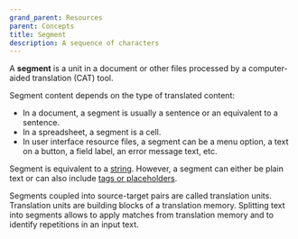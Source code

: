 ```yaml
---
grand_parent: Resources
parent: Concepts
title: Segment
description: A sequence of characters
---
```


A **segment** is a unit in a document or other files processed by a computer-aided translation (CAT) tool.

Segment content depends on the type of translated content:

- In a document, a segment is usually a sentence or an equivalent to a sentence.
- In a spreadsheet, a segment is a cell.
- In user interface resource files, a segment can be a menu option, a text on a button, a field label, an error message text, etc.

Segment is equivalent to a [string](string.md). However, a segment can either be plain text or can also include [tags or placeholders](../applications/advanced-concepts/tags-and-placeholders.md).

Segments coupled into source-target pairs are called translation units. Translation units are building blocks of a translation memory.
Splitting text into segments allows to apply matches from translation memory and to identify repetitions in an input text.
